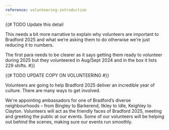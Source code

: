```yaml
---
reference: volunteering-introduction
---
```

{{# TODO Update this detail

This needs a bit more narrative to explain why volunteers are important to Bradford 2025
and what we’re asking them to do otherwise we’re just reducing it to numbers.

The first para needs to be clearer as it says getting them ready to volunteer during
2025 but they volunteered in Aug/Sept 2024 and in the box it lists 229 shifts.
#}}

{{# TODO UPDATE COPY ON VOLUNTEERING #}}

Volunteers are going to help Bradford 2025 deliver an incredible year of culture. There are many ways to get involved.

We're appointing ambassadors for one of Bradford’s diverse neighbourhoods – from Bingley to Barkerend, Ilkley to Idle, Keighley to Clayton. Volunteers will act as the friendly faces of Bradford 2025, meeting and greeting the public at our events. Some of our volunteers will be helping out behind the scenes, making sure our events run smoothly.
